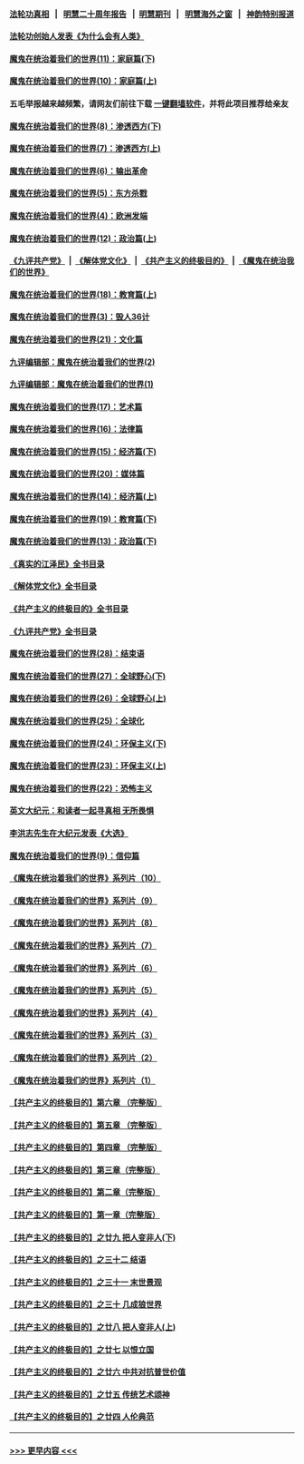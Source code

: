 #### [法轮功真相](https://github.com/gfw-breaker/truth/blob/master/README.md?t=0) &nbsp;&nbsp;|&nbsp;&nbsp; [明慧二十周年报告](https://github.com/gfw-breaker/mh-reports/blob/master/README.md?t=0) &nbsp;&nbsp;|&nbsp;&nbsp;[明慧期刊](https://github.com/gfw-breaker/mh-qikan) &nbsp;&nbsp;|&nbsp;&nbsp; [明慧海外之窗](https://github.com/gfw-breaker/mh-news/blob/master/README.md?t=0) &nbsp;&nbsp;|&nbsp;&nbsp; [神韵特别报道](https://github.com/gfw-breaker/mh-news/blob/master/shenyun.md?t=0)
#### [法轮功创始人发表《为什么会有人类》](../pages/nsc422/n13912117.md?t=01220643) 
#### [魔鬼在统治着我们的世界(11)：家庭篇(下)](../pages/nsc422/n10440961.md?t=01220643) 
#### [魔鬼在统治着我们的世界(10)：家庭篇(上)](../pages/nsc422/n10435448.md?t=01220643) 
#### 五毛举报越来越频繁，请网友们前往下载 [一键翻墙软件](https://github.com/gfw-breaker/ssr-accounts)，并将此项目推荐给亲友
#### [魔鬼在统治着我们的世界(8)：渗透西方(下)](../pages/nsc422/n10429603.md?t=01220643) 
#### [魔鬼在统治着我们的世界(7)：渗透西方(上)](../pages/nsc422/n10426013.md?t=01220643) 
#### [魔鬼在统治着我们的世界(6)：输出革命](../pages/nsc422/n10421536.md?t=01220643) 
#### [魔鬼在统治着我们的世界(5)：东方杀戮](../pages/nsc422/n10417707.md?t=01220643) 
#### [魔鬼在统治着我们的世界(4)：欧洲发端](../pages/nsc422/n10414890.md?t=01220643) 
#### [魔鬼在统治着我们的世界(12)：政治篇(上)](../pages/nsc422/n10444576.md?t=01220643) 
#### [《九评共产党》](https://github.com/begood0513/9ping.md/blob/master/README.md) &nbsp;|&nbsp; [《解体党文化》](../../../../jtdwh.md/blob/master/README.md)  &nbsp;|&nbsp; [《共产主义的终极目的》](../../../../gczydzjmd.md/blob/master/README.md) &nbsp;|&nbsp; [《魔鬼在统治我们的世界》](../../../../mgztzwmdsj.md/blob/master/README.md) 
#### [魔鬼在统治着我们的世界(18)：教育篇(上)](../pages/nsc422/n10526970.md?t=01220643) 
#### [魔鬼在统治着我们的世界(3)：毁人36计](../pages/nsc422/n10411583.md?t=01220643) 
#### [魔鬼在统治着我们的世界(21)：文化篇](../pages/nsc422/n10597706.md?t=01220643) 
#### [九评编辑部：魔鬼在统治着我们的世界(2)](../pages/nsc422/n10410036.md?t=01220643) 
#### [九评编辑部：魔鬼在统治着我们的世界(1)](../pages/nsc422/n10406825.md?t=01220643) 
#### [魔鬼在统治着我们的世界(17)：艺术篇](../pages/nsc422/n10499093.md?t=01220643) 
#### [魔鬼在统治着我们的世界(16)：法律篇](../pages/nsc422/n10485969.md?t=01220643) 
#### [魔鬼在统治着我们的世界(15)：经济篇(下)](../pages/nsc422/n10469975.md?t=01220643) 
#### [魔鬼在统治着我们的世界(20)：媒体篇](../pages/nsc422/n10586579.md?t=01220643) 
#### [魔鬼在统治着我们的世界(14)：经济篇(上)](../pages/nsc422/n10457370.md?t=01220643) 
#### [魔鬼在统治着我们的世界(19)：教育篇(下)](../pages/nsc422/n10564808.md?t=01220643) 
#### [魔鬼在统治着我们的世界(13)：政治篇(下)](../pages/nsc422/n10448270.md?t=01220643) 
#### [《真实的江泽民》全书目录](../pages/nsc422/n13721399.md?t=01220643) 
#### [《解体党文化》全书目录](../pages/nsc422/n13721157.md?t=01220643) 
#### [《共产主义的终极目的》全书目录](../pages/nsc422/n13721048.md?t=01220643) 
#### [《九评共产党》全书目录](../pages/nsc422/n13708085.md?t=01220643) 
#### [魔鬼在统治着我们的世界(28)：结束语](../pages/nsc422/n10936246.md?t=01220643) 
#### [魔鬼在统治着我们的世界(27)：全球野心(下)](../pages/nsc422/n10928319.md?t=01220643) 
#### [魔鬼在统治着我们的世界(26)：全球野心(上)](../pages/nsc422/n10900318.md?t=01220643) 
#### [魔鬼在统治着我们的世界(25)：全球化](../pages/nsc422/n10788205.md?t=01220643) 
#### [魔鬼在统治着我们的世界(24)：环保主义(下)](../pages/nsc422/n10695307.md?t=01220643) 
#### [魔鬼在统治着我们的世界(23)：环保主义(上)](../pages/nsc422/n10688613.md?t=01220643) 
#### [魔鬼在统治着我们的世界(22)：恐怖主义](../pages/nsc422/n10614727.md?t=01220643) 
#### [英文大纪元：和读者一起寻真相 无所畏惧](../pages/nsc422/n12542027.md?t=01220643) 
#### [李洪志先生在大纪元发表《大选》](../pages/nsc422/n12534746.md?t=01220643) 
#### [魔鬼在统治着我们的世界(9)：信仰篇](../pages/nsc422/n10432159.md?t=01220643) 
#### [《魔鬼在统治着我们的世界》系列片（10）](../pages/nsc422/n12292670.md?t=01220643) 
#### [《魔鬼在统治着我们的世界》系列片（9）](../pages/nsc422/n12290859.md?t=01220643) 
#### [《魔鬼在统治着我们的世界》系列片（8）](../pages/nsc422/n12287445.md?t=01220643) 
#### [《魔鬼在统治着我们的世界》系列片（7）](../pages/nsc422/n12283425.md?t=01220643) 
#### [《魔鬼在统治着我们的世界》系列片（6）](../pages/nsc422/n12282314.md?t=01220643) 
#### [《魔鬼在统治着我们的世界》系列片（5）](../pages/nsc422/n12281419.md?t=01220643) 
#### [《魔鬼在统治着我们的世界》系列片（4）](../pages/nsc422/n12274024.md?t=01220643) 
#### [《魔鬼在统治着我们的世界》系列片（3）](../pages/nsc422/n12271322.md?t=01220643) 
#### [《魔鬼在统治着我们的世界》系列片（2）](../pages/nsc422/n12269049.md?t=01220643) 
#### [《魔鬼在统治着我们的世界》系列片（1）](../pages/nsc422/n12267575.md?t=01220643) 
#### [【共产主义的终极目的】第六章 （完整版）](../pages/nsc422/n11428913.md?t=01220643) 
#### [【共产主义的终极目的】第五章 （完整版）](../pages/nsc422/n11428912.md?t=01220643) 
#### [【共产主义的终极目的】第四章 （完整版）](../pages/nsc422/n11428907.md?t=01220643) 
#### [【共产主义的终极目的】第三章（完整版）](../pages/nsc422/n11428848.md?t=01220643) 
#### [【共产主义的终极目的】第二章（完整版）](../pages/nsc422/n11428831.md?t=01220643) 
#### [【共产主义的终极目的】第一章（完整版）](../pages/nsc422/n11417651.md?t=01220643) 
#### [【共产主义的终极目的】之廿九 把人变非人(下)](../pages/nsc422/n11344140.md?t=01220643) 
#### [【共产主义的终极目的】之三十二 结语](../pages/nsc422/n11360535.md?t=01220643) 
#### [【共产主义的终极目的】之三十一 末世景观](../pages/nsc422/n11351129.md?t=01220643) 
#### [【共产主义的终极目的】之三十 几成狼世界](../pages/nsc422/n11348280.md?t=01220643) 
#### [【共产主义的终极目的】之廿八 把人变非人(上)](../pages/nsc422/n11340492.md?t=01220643) 
#### [【共产主义的终极目的】之廿七 以恨立国](../pages/nsc422/n11336944.md?t=01220643) 
#### [【共产主义的终极目的】之廿六 中共对抗普世价值](../pages/nsc422/n11324785.md?t=01220643) 
#### [【共产主义的终极目的】之廿五 传统艺术颂神](../pages/nsc422/n11296396.md?t=01220643) 
#### [【共产主义的终极目的】之廿四 人伦典范](../pages/nsc422/n11296397.md?t=01220643) 

----
#### [ >>> 更早内容 <<< ](../indexes/nsc422-earlier.md)
